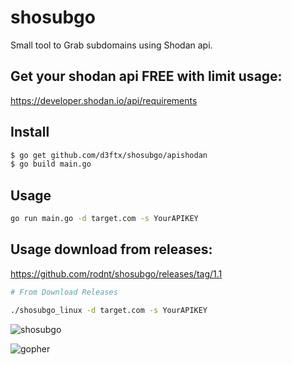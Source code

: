 # shosubgo
Small tool to Grab subdomains using Shodan api.

## Get your shodan api FREE with limit usage:
<https://developer.shodan.io/api/requirements>

## Install

```bash
$ go get github.com/d3ftx/shosubgo/apishodan
$ go build main.go
```

## Usage
```bash
go run main.go -d target.com -s YourAPIKEY
```
## Usage download from releases:

https://github.com/rodnt/shosubgo/releases/tag/1.1

```bash
# From Download Releases

./shosubgo_linux -d target.com -s YourAPIKEY
```

![shosubgo](https://raw.githubusercontent.com/incogbyte/shosubgo/master/shosubgo.png)


![gopher](https://encrypted-tbn0.gstatic.com/images?q=tbn%3AANd9GcTFcFPxQzLnq18PnHBkUxF6KfavmHX9q6Ukz-JWSNOg7iJu7Dsy)
